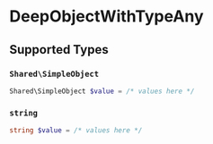 # DeepObjectWithTypeAny


## Supported Types

### `Shared\SimpleObject`

```php
Shared\SimpleObject $value = /* values here */
```

### `string`

```php
string $value = /* values here */
```

